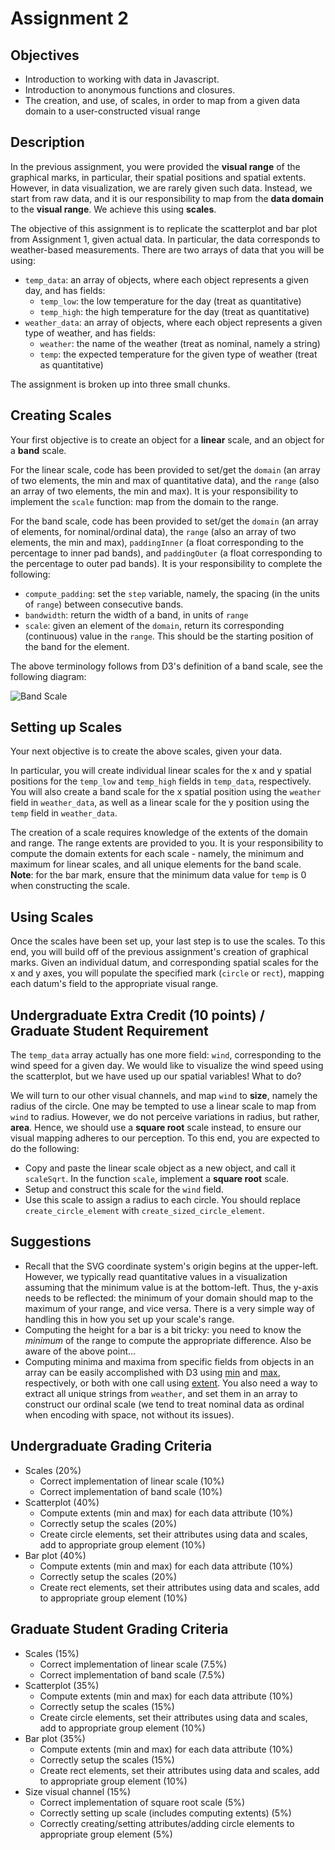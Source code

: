 # Assignment 2

## Objectives

* Introduction to working with data in Javascript.
* Introduction to anonymous functions and closures.
* The creation, and use, of scales, in order to map from a given data domain to a user-constructed visual range

## Description

In the previous assignment, you were provided the **visual range** of the graphical marks, in particular, their spatial positions and spatial extents. However, in data visualization, we are rarely given such data. Instead, we start from raw data, and it is our responsibility to map from the **data domain** to the **visual range**. We achieve this using **scales**.

The objective of this assignment is to replicate the scatterplot and bar plot from Assignment 1, given actual data. In particular, the data corresponds to weather-based measurements. There are two arrays of data that you will be using:

* `temp_data`: an array of objects, where each object represents a given day, and has fields:
	* `temp_low`: the low temperature for the day (treat as quantitative)
	* `temp_high`: the high temperature for the day (treat as quantitative)
* `weather_data`: an array of objects, where each object represents a given type of weather, and has fields:
	* `weather`: the name of the weather (treat as nominal, namely a string)
	* `temp`: the expected temperature for the given type of weather (treat as quantitative)

The assignment is broken up into three small chunks.

## Creating Scales

Your first objective is to create an object for a **linear** scale, and an object for a **band** scale.

For the linear scale, code has been provided to set/get the `domain` (an array of two elements, the min and max of quantitative data), and the `range` (also an array of two elements, the min and max). It is your responsibility to implement the `scale` function: map from the domain to the range.

For the band scale, code has been provided to set/get the `domain` (an array of elements, for nominal/ordinal data), the `range` (also an array of two elements, the min and max), `paddingInner` (a float corresponding to the percentage to inner pad bands), and `paddingOuter` (a float corresponding to the percentage to outer pad bands). It is your responsibility to complete the following:

* `compute_padding`: set the `step` variable, namely, the spacing (in the units of `range`) between consecutive bands.
* `bandwidth`: return the width of a band, in units of `range`
* `scale`: given an element of the `domain`, return its corresponding (continuous) value in the `range`. This should be the starting position of the band for the element.

The above terminology follows from D3's definition of a band scale, see the following diagram:

![Band Scale](https://raw.githubusercontent.com/d3/d3-scale/master/img/band.png "Band Scale")

## Setting up Scales

Your next objective is to create the above scales, given your data.

In particular, you will create individual linear scales for the x and y spatial positions for the `temp_low` and `temp_high` fields in `temp_data`, respectively. You will also create a band scale for the x spatial position using the `weather` field in `weather_data`, as well as a linear scale for the y position using the `temp` field in `weather_data`.

The creation of a scale requires knowledge of the extents of the domain and range. The range extents are provided to you. It is your responsibility to compute the domain extents for each scale - namely, the minimum and maximum for linear scales, and all unique elements for the band scale. **Note**: for the bar mark, ensure that the minimum data value for `temp` is 0 when constructing the scale.

## Using Scales

Once the scales have been set up, your last step is to use the scales. To this end, you will build off of the previous assignment's creation of graphical marks. Given an individual datum, and corresponding spatial scales for the x and y axes, you will populate the specified mark (`circle` or `rect`), mapping each datum's field to the appropriate visual range.

## Undergraduate Extra Credit (10 points) / Graduate Student Requirement

The `temp_data` array actually has one more field: `wind`, corresponding to the wind speed for a given day. We would like to visualize the wind speed using the scatterplot, but we have used up our spatial variables! What to do?

We will turn to our other visual channels, and map `wind` to **size**, namely the radius of the circle. One may be tempted to use a linear scale to map from `wind` to radius. However, we do not perceive variations in radius, but rather, **area**. Hence, we should use a **square root** scale instead, to ensure our visual mapping adheres to our perception. To this end, you are expected to do the following:

* Copy and paste the linear scale object as a new object, and call it `scaleSqrt`. In the function `scale`, implement a **square root** scale.
* Setup and construct this scale for the `wind` field.
* Use this scale to assign a radius to each circle. You should replace `create_circle_element` with `create_sized_circle_element`.

## Suggestions

* Recall that the SVG coordinate system's origin begins at the upper-left. However, we typically read quantitative values in a visualization assuming that the minimum value is at the bottom-left. Thus, the y-axis needs to be reflected: the minimum of your domain should map to the maximum of your range, and vice versa. There is a very simple way of handling this in how you set up your scale's range.
* Computing the height for a bar is a bit tricky: you need to know the _minimum_ of the range to compute the appropriate difference. Also be aware of the above point...
* Computing minima and maxima from specific fields from objects in an array can be easily accomplished with D3 using [min](https://github.com/d3/d3-array#min) and [max](https://github.com/d3/d3-array#max), respectively, or both with one call using [extent](https://github.com/d3/d3-array#extent). You also need a way to extract all unique strings from `weather`, and set them in an array to construct our ordinal scale (we tend to treat nominal data as ordinal when encoding with space, not without its issues).

## Undergraduate Grading Criteria

* Scales (20%)
	* Correct implementation of linear scale (10%)
	* Correct implementation of band scale (10%)
* Scatterplot (40%)
	* Compute extents (min and max) for each data attribute (10%)
	* Correctly setup the scales (20%)
	* Create circle elements, set their attributes using data and scales, add to appropriate group element (10%)
* Bar plot (40%)
	* Compute extents (min and max) for each data attribute (10%)
	* Correctly setup the scales (20%)
	* Create rect elements, set their attributes using data and scales, add to appropriate group element (10%)

## Graduate Student Grading Criteria

* Scales (15%)
	* Correct implementation of linear scale (7.5%)
	* Correct implementation of band scale (7.5%)
* Scatterplot (35%)
	* Compute extents (min and max) for each data attribute (10%)
	* Correctly setup the scales (15%)
	* Create circle elements, set their attributes using data and scales, add to appropriate group element (10%)
* Bar plot (35%)
	* Compute extents (min and max) for each data attribute (10%)
	* Correctly setup the scales (15%)
	* Create rect elements, set their attributes using data and scales, add to appropriate group element (10%)
* Size visual channel (15%)
	* Correct implementation of square root scale (5%)
	* Correctly setting up scale (includes computing extents) (5%)
	* Correctly creating/setting attributes/adding circle elements to appropriate group element (5%)
